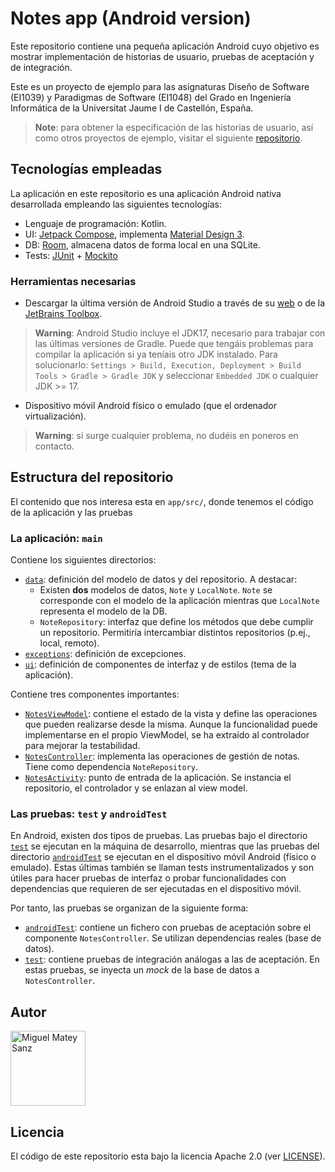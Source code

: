 # Notes app (Android version)

Este repositorio contiene una pequeña aplicación Android cuyo objetivo es mostrar implementación de
historias de usuario, pruebas de aceptación y de integración.

Este es un proyecto de ejemplo para las asignaturas Diseño de Software (EI1039) y Paradigmas de
Software (EI1048) del Grado en Ingeniería Informática de la Universitat Jaume I de Castellón, España.

> **Note**: para obtener la especificación de las historias de usuario, así como otros proyectos de
> ejemplo, visitar el siguiente [repositorio](https://github.com/matey97/NotesAppVersions).

## Tecnologías empleadas

La aplicación en este repositorio es una aplicación Android nativa desarrollada empleando las siguientes tecnologías:

- Lenguaje de programación: Kotlin.
- UI: [Jetpack Compose](https://developer.android.com/jetpack/compose), implementa [Material Design 3](https://m3.material.io).
- DB: [Room](https://developer.android.com/training/data-storage/room), almacena datos de forma local en una SQLite.
- Tests: [JUnit](https://junit.org/junit4/) + [Mockito](https://site.mockito.org)

### Herramientas necesarias

- Descargar la última versión de Android Studio a través de su [web](https://developer.android.com/studio) o
  de la [JetBrains Toolbox](https://www.jetbrains.com/toolbox-app/).
> **Warning**: Android Studio incluye el JDK17, necesario para trabajar con las últimas versiones de
> Gradle. Puede que tengáis problemas para compilar la aplicación si ya teníais otro JDK instalado.
> Para solucionarlo: `Settings > Build, Execution, Deployment > Build Tools > Gradle > Gradle JDK` y
> seleccionar `Embedded JDK` o cualquier JDK >= 17.
- Dispositivo móvil Android físico o emulado (que el ordenador virtualización).

> **Warning**: si surge cualquier problema, no dudéis en poneros en contacto.

## Estructura del repositorio

El contenido que nos interesa esta en `app/src/`, donde tenemos el código de la aplicación y las pruebas

### La aplicación: `main`

Contiene los siguientes directorios:

- [`data`](app/src/main/java/com/ei1039_1048/notesapp/data): definición del modelo de datos y del repositorio. A destacar:
    - Existen **dos** modelos de datos, `Note` y `LocalNote`. `Note` se corresponde con el modelo de la aplicación mientras que `LocalNote` representa el modelo de la DB.
    - `NoteRepository`: interfaz que define los métodos que debe cumplir un repositorio. Permitiría intercambiar distintos repositorios (p.ej., local, remoto).
- [`exceptions`](app/src/main/java/com/ei1039_1048/notesapp/exceptions): definición de excepciones.
- [`ui`](app/src/main/java/com/ei1039_1048/notesapp/ui): definición de componentes de interfaz y de estilos (tema de la aplicación).

Contiene tres componentes importantes:

- [`NotesViewModel`](app/src/main/java/com/ei1039_1048/notesapp/NotesViewModel.kt): contiene el estado de la vista y define las operaciones que pueden realizarse desde la misma.
  Aunque la funcionalidad puede implementarse en el propio ViewModel, se ha extraído al controlador para mejorar la testabilidad.
- [`NotesController`](app/src/main/java/com/ei1039_1048/notesapp/NotesController.kt): implementa las operaciones de gestión de notas. Tiene como dependencia `NoteRepository`.
- [`NotesActivity`](app/src/main/java/com/ei1039_1048/notesapp/NotesActivity.kt): punto de entrada de la aplicación. Se instancia el repositorio, el controlador y se enlazan al view model.

### Las pruebas: `test` y `androidTest`

En Android, existen dos tipos de pruebas. Las pruebas bajo el directorio [`test`](app/src/test)
se ejecutan en la máquina de desarrollo, mientras que las pruebas del directorio [`androidTest`](app/src/androidTest)
se ejecutan en el dispositivo móvil Android (físico o emulado). Estas últimas también se llaman tests instrumentalizados y son útiles
para hacer pruebas de interfaz o probar funcionalidades con dependencias que requieren de ser ejecutadas en el dispositivo móvil.

Por tanto, las pruebas se organizan de la siguiente forma:
- [`androidTest`](app/src/androidTest): contiene un fichero con pruebas de aceptación sobre el componente `NotesController`. Se utilizan dependencias reales (base de datos).
- [`test`](app/src/androidTest): contiene pruebas de integración análogas a las de aceptación. En estas pruebas, se inyecta un _mock_ de la base de datos a `NotesController`.

## Autor

<a href="https://github.com/matey97" title="Miguel Matey Sanz">
  <img src="https://avatars3.githubusercontent.com/u/25453537?s=120" alt="Miguel Matey Sanz" width="120"/>
</a>

## Licencia

El código de este repositorio esta bajo la licencia Apache 2.0 (ver [LICENSE](LICENSE)).